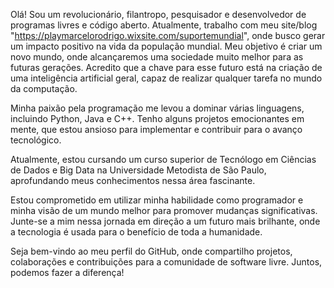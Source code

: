 Olá! Sou um revolucionário, filantropo, pesquisador e desenvolvedor de programas livres e código aberto.
Atualmente, trabalho com meu site/blog "https://playmarcelorodrigo.wixsite.com/suportemundial", onde busco gerar um impacto positivo na vida da população mundial.
Meu objetivo é criar um novo mundo, onde alcançaremos uma sociedade muito melhor para as futuras gerações.
Acredito que a chave para esse futuro está na criação de uma inteligência artificial geral, capaz de realizar qualquer tarefa no mundo da computação.

Minha paixão pela programação me levou a dominar várias linguagens, incluindo Python, Java e C++. 
Tenho alguns projetos emocionantes em mente, que estou ansioso para implementar e contribuir para o avanço tecnológico.

Atualmente, estou cursando um curso superior de Tecnólogo em Ciências de Dados e Big Data na Universidade Metodista de São Paulo,
aprofundando meus conhecimentos nessa área fascinante.

Estou comprometido em utilizar minha habilidade como programador e minha visão de um mundo melhor para promover mudanças significativas.
Junte-se a mim nessa jornada em direção a um futuro mais brilhante, onde a tecnologia é usada para o benefício de toda a humanidade.

Seja bem-vindo ao meu perfil do GitHub, onde compartilho projetos, colaborações e contribuições para a comunidade de software livre. 
Juntos, podemos fazer a diferença!
